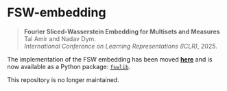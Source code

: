 # FSW-embedding

> **Fourier Sliced-Wasserstein Embedding for Multisets and Measures**  
> Tal Amir and Nadav Dym.  
> *International Conference on Learning Representations (ICLR)*, 2025.

The implementation of the FSW embedding has been moved [**here**](https://github.com/tal-amir/fswlib) and is now available as a Python package: [`fswlib`](https://pypi.org/project/fswlib/).

This repository is no longer maintained.
